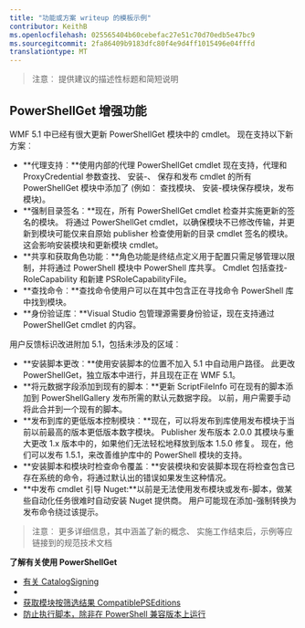 ```yaml
---
title: "功能或方案 writeup 的模板示例"
contributor: KeithB
ms.openlocfilehash: 025565404b60cebefac27e51c70d70edb5e47bc9
ms.sourcegitcommit: 2fa86409b9183dfc80f4e9d4ff1015496e04fffd
translationtype: MT
---
```

>注意︰ 提供建议的描述性标题和简短说明

## PowerShellGet 增强功能 ##
WMF 5.1 中已经有很大更新 PowerShellGet 模块中的 cmdlet。 现在支持以下新方案︰

- **代理支持︰**使用内部的代理 PowerShellGet cmdlet 现在支持，代理和 ProxyCredential 参数查找、 安装-、 保存和发布 cmdlet 的所有 PowerShellGet 模块中添加了 (例如︰ 查找模块、 安装-模块保存模块，发布模块)。 
- **强制目录签名︰**现在，所有 PowerShellGet cmdlet 检查并实施更新的签名的模块。 将通过 PowerShellGet cmdlet，以确保模块不已修改传输，并更新到模块可能仅来自原始 publisher 检查使用新的目录 cmdlet 签名的模块。 这会影响安装模块和更新模块 cmdlet。 
- **共享和获取角色功能︰**角色功能是终结点定义用于配置只需足够管理以限制，并将通过 PowerShell 模块中 PowerShell 库共享。 Cmdlet 包括查找-RoleCapability 和新建 PSRoleCapabilityFile。 
- **查找命令︰**查找命令使用户可以在其中包含正在寻找命令 PowerShell 库中找到模块。 
- **身份验证库︰**Visual Studio 包管理源需要身份验证，现在支持通过 PowerShellGet cmdlet 的内容。

用户反馈标识改进附加 5.1，包括未涉及的区域︰

- **安装脚本更改︰**使用安装脚本的位置不加入 5.1 中自动用户路径。 此更改 PowerShellGet，独立版本中进行，并且现在正在 WMF 5.1。
- **将元数据字段添加到现有的脚本︰**更新 ScriptFileInfo 可在现有的脚本添加到 PowerShellGallery 发布所需的默认元数据字段。 以前，用户需要手动将此合并到一个现有的脚本。
- **发布到库的更低版本控制模块︰**现在，可以将发布到库使用发布模块于当前以前最高的版本更低版本数字模块。 Publisher 发布版本 2.0.0 其模块与重大更改 1.x 版本中的，如果他们无法轻松地释放到版本 1.5.0 修复。 现在，他们可以发布 1.5.1，来改善维护库中的 PowerShell 模块的支持。 
- **安装脚本和模块时检查命令覆盖︰**安装模块和安装脚本现在将检查包含已存在系统的命令，将通过默认出的错误如果发生这种情况。 
- **中发布 cmdlet 引导 Nuget:**以前是无法使用发布模块或发布-脚本，做某些自动化任务很难时自动安装 Nuget 提供商。 用户可能现在添加-强制转换为发布命令绕过该提示。 

>注意︰ 更多详细信息，其中涵盖了新的概念、 实施工作结束后，示例等应链接到的规范技术文档

**了解有关使用 PowerShellGet**
- [有关 CatalogSigning]()
- []()
- [获取模块按筛选结果 CompatiblePSEditions]()
- [防止执行脚本，除非在 PowerShell 兼容版本上运行]()



